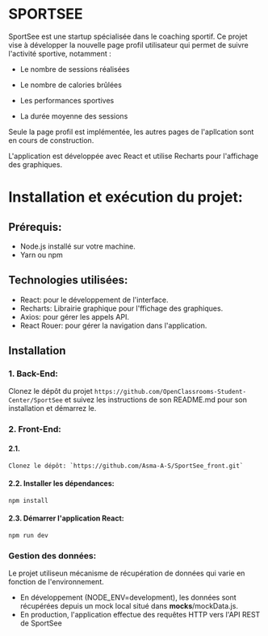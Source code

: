 # SPORTSEE

SportSee est une startup spécialisée dans le coaching sportif. Ce projet vise à développer la nouvelle page profil utilisateur qui permet de suivre l'activité sportive, notamment :

-   Le nombre de sessions réalisées

-   Le nombre de calories brûlées

-   Les performances sportives

-   La durée moyenne des sessions

Seule la page profil est implémentée, les autres pages de l'apllcation sont en cours de construction.

L'application est développée avec React et utilise Recharts pour l'affichage des graphiques.

# Installation et exécution du projet:

## Prérequis:

-   Node.js installé sur votre machine.
-   Yarn ou npm

## Technologies utilisées:

-   React: pour le développement de l'interface.
-   Recharts: Librairie graphique pour l'ffichage des graphiques.
-   Axios: pour gérer les appels API.
-   React Rouer: pour gérer la navigation dans l'application.

## Installation

### 1. Back-End:

Clonez le dépôt du projet `https://github.com/OpenClassrooms-Student-Center/SportSee` et suivez les instructions de son README.md pour son installation et démarrez le.

### 2. Front-End:

#### 2.1.

    Clonez le dépôt: `https://github.com/Asma-A-S/SportSee_front.git`

#### 2.2. Installer les dépendances:

    npm install

#### 2.3. Démarrer l'application React:

    npm run dev

### Gestion des données:

Le projet utiliseun mécanisme de récupération de données qui varie en fonction de l'environnement.

-   En développement (NODE_ENV=development), les données sont récupérées depuis un mock local situé dans **mocks**/mockData.js.
-   En production, l'application effectue des requêtes HTTP vers l'API REST de SportSee
